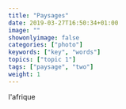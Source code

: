 ```yaml
---
title: "Paysages"
date: 2019-03-27T16:50:34+01:00
image: ""
showonlyimage: false
categories: ["photo"]
keywords: ["key", "words"]
topics: ["topic 1"]
tags: ["paysage", "two"]
weight: 1
---
```


l'afrique
